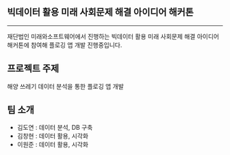 ## 빅데이터 활용 미래 사회문제 해결 아이디어 해커톤
----
재단법인 미래와소프트웨어에서 진행하는 빅데이터 활용 미래 사회문제 해결 아이디어 해커톤에 참여해 플로깅 앱 개발 진행중입니다. 

## 프로젝트 주제
해양 쓰레기 데이터 분석을 통한 플로깅 앱 개발

## 팀 소개 
- 김도연 : 데이터 분석, DB 구축
- 김창현 : 데이터 활용, 시각화
- 이원준 : 데이터 활용, 시각화 




